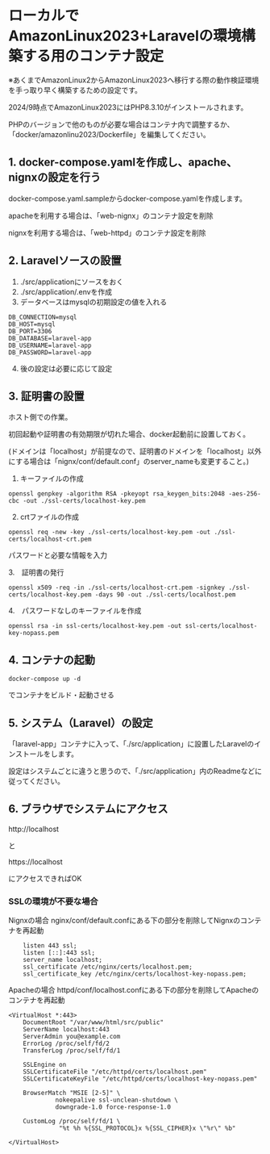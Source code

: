 # ローカルでAmazonLinux2023+Laravelの環境構築する用のコンテナ設定

※あくまでAmazonLinux2からAmazonLinux2023へ移行する際の動作検証環境を手っ取り早く構築するための設定です。

2024/9時点でAmazonLinux2023にはPHP8.3.10がインストールされます。

PHPのバージョンで他のものが必要な場合はコンテナ内で調整するか、「docker/amazonlinu2023/Dockerfile」を編集してください。


## 1. docker-compose.yamlを作成し、apache、nignxの設定を行う
docker-compose.yaml.sampleからdocker-compose.yamlを作成します。

apacheを利用する場合は、「web-nignx」のコンテナ設定を削除

nignxを利用する場合は、「web-httpd」のコンテナ設定を削除


## 2. Laravelソースの設置
1. ./src/applicationにソースをおく
2. ./src/application/.envを作成
3. データベースはmysqlの初期設定の値を入れる
```
DB_CONNECTION=mysql
DB_HOST=mysql
DB_PORT=3306
DB_DATABASE=laravel-app
DB_USERNAME=laravel-app
DB_PASSWORD=laravel-app
```

4. 後の設定は必要に応じて設定


## 3. 証明書の設置
ホスト側での作業。

初回起動や証明書の有効期限が切れた場合、docker起動前に設置しておく。

(ドメインは「localhost」が前提なので、証明書のドメインを「localhost」以外にする場合は「nignx/conf/default.conf」のserver_nameも変更すること。)

1.  キーファイルの作成
```
openssl genpkey -algorithm RSA -pkeyopt rsa_keygen_bits:2048 -aes-256-cbc -out ./ssl-certs/localhost-key.pem
```

2. crtファイルの作成
```
openssl req -new -key ./ssl-certs/localhost-key.pem -out ./ssl-certs/localhost-crt.pem
```
パスワードと必要な情報を入力

3.　証明書の発行
```
openssl x509 -req -in ./ssl-certs/localhost-crt.pem -signkey ./ssl-certs/localhost-key.pem -days 90 -out ./ssl-certs/localhost.pem
```

4.　パスワードなしのキーファイルを作成
```
openssl rsa -in ssl-certs/localhost-key.pem -out ssl-certs/localhost-key-nopass.pem 
```

## 4. コンテナの起動
```
docker-compose up -d 
```
でコンテナをビルド・起動させる


## 5. システム（Laravel）の設定
「laravel-app」コンテナに入って、「./src/application」に設置したLaravelのインストールをします。

設定はシステムごとに違うと思うので、「./src/application」内のReadmeなどに従ってください。

## 6. ブラウザでシステムにアクセス
http://localhost

と

https://localhost

にアクセスできればOK


### SSLの環境が不要な場合
Nignxの場合
nginx/conf/default.confにある下の部分を削除してNignxのコンテナを再起動
```
    listen 443 ssl;
    listen [::]:443 ssl;
    server_name localhost;
    ssl_certificate /etc/nginx/certs/localhost.pem;
    ssl_certificate_key /etc/nginx/certs/localhost-key-nopass.pem;
```

Apacheの場合
httpd/conf/localhost.confにある下の部分を削除してApacheのコンテナを再起動
```
<VirtualHost *:443>
    DocumentRoot "/var/www/html/src/public"
    ServerName localhost:443
    ServerAdmin you@example.com
    ErrorLog /proc/self/fd/2
    TransferLog /proc/self/fd/1

    SSLEngine on
    SSLCertificateFile "/etc/httpd/certs/localhost.pem"
    SSLCertificateKeyFile "/etc/httpd/certs/localhost-key-nopass.pem"
    
    BrowserMatch "MSIE [2-5]" \
             nokeepalive ssl-unclean-shutdown \
             downgrade-1.0 force-response-1.0
    
    CustomLog /proc/self/fd/1 \
              "%t %h %{SSL_PROTOCOL}x %{SSL_CIPHER}x \"%r\" %b"
    
</VirtualHost>
```
